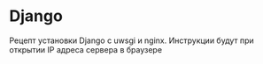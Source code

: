 # Django
Рецепт установки Django с uwsgi и nginx. Инструкции будут при открытии IP адреса сервера в браузере
